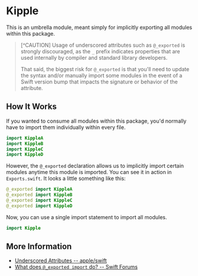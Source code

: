 # Kipple

This is an umbrella module, meant simply for implicitly exporting all modules within this package.

> [^CAUTION]
> Usage of underscored attributes such as `@_exported` is strongly discouraged, as the `_` prefix
> indicates properties that are used internally by compiler and standard library developers.
>
> That said, the biggest risk for `@_exported` is that you'll need to update the syntax and/or
> manually import some modules in the event of a Swift version bump that impacts the signature or behavior of the attribute.

## How It Works

If you wanted to consume all modules within this package, you'd normally have to import them individually within every file.

```swift
import KippleA
import KippleB
import KippleC
import KippleD
```

However, the `@_exported` declaration allows us to implicitly import certain modules anytime this module is imported. You can see it in action in `Exports.swift`. It looks a little something like this:

```swift
@_exported import KippleA
@_exported import KippleB
@_exported import KippleC
@_exported import KippleD
```

Now, you can use a single import statement to import all modules.

```swift
import Kipple
```

## More Information

- [Underscored Attributes -- apple/swift](https://github.com/apple/swift/blob/main/docs/ReferenceGuides/UnderscoredAttributes.md)
- [What does `@_exported import` do? -- Swift Forums](https://forums.swift.org/t/what-does-exported-import-do/35869)
